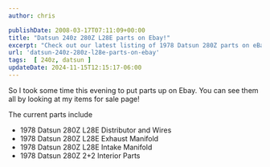 ```yaml
---
author: chris

publishDate: 2008-03-17T07:11:09+00:00
title: "Datsun 240z 280Z L28E parts on Ebay!"
excerpt: "Check out our latest listing of 1978 Datsun 280Z parts on eBay, including interior parts and manifolds."
url: 'datsun-240z-280z-l28e-parts-on-ebay'
tags:  [ 240z, datsun ] 
updateDate: 2024-11-15T12:15:17-06:00
---
```


So I took some time this evening to put parts up on Ebay. You can see them all by looking at my items for sale page!

The current parts include

- 1978 Datsun 280Z L28E Distributor and Wires
- 1978 Datsun 280Z L28E Exhaust Manifold
- 1978 Datsun 280Z L28E Intake Manifold
- 1978 Datsun 280Z 2+2 Interior Parts

